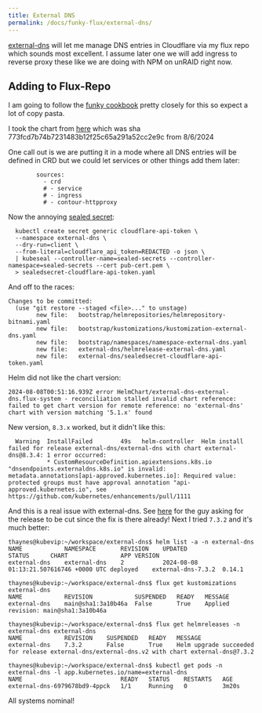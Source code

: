 ```yaml
---
title: External DNS
permalink: /docs/funky-flux/external-dns/
---
```


[external-dns](https://github.com/kubernetes-sigs/external-dns) will let me manage DNS entries in Cloudflare via my flux repo which sounds most excellent. I assume later one we will add ingress to reverse proxy these like we are doing with NPM on unRAID right now.

## Adding to Flux-Repo

I am going to follow the [funky cookbook](https://geek-cookbook.funkypenguin.co.nz/kubernetes/external-dns/) pretty closely for this so expect a lot of copy pasta.

I took the chart from [here](https://github.com/bitnami/charts/blob/main/bitnami/external-dns/values.yaml) which was sha 773fcd7b74b7231483b12f25c65a291a52cc2e9c from 8/6/2024

One call out is we are putting it in a mode where all DNS entries will be defined in CRD but we could let services or other things add them later:

```
        sources:
          - crd
          # - service
          # - ingress
          # - contour-httpproxy
```

Now the annoying [sealed secret](https://geek-cookbook.funkypenguin.co.nz/kubernetes/sealed-secrets/):

```
  kubectl create secret generic cloudflare-api-token \
  --namespace external-dns \
  --dry-run=client \
  --from-literal=cloudflare_api_token=REDACTED -o json \
  | kubeseal --controller-name=sealed-secrets --controller-namespace=sealed-secrets --cert pub-cert.pem \
  > sealedsecret-cloudflare-api-token.yaml
```

And off to the races:

```git
Changes to be committed:
  (use "git restore --staged <file>..." to unstage)
        new file:   bootstrap/helmrepositories/helmrepository-bitnami.yaml
        new file:   bootstrap/kustomizations/kustomization-external-dns.yaml
        new file:   bootstrap/namespaces/namespace-external-dns.yaml
        new file:   external-dns/helmrelease-external-dns.yaml
        new file:   external-dns/sealedsecret-cloudflare-api-token.yaml
```

Helm did not like the chart version:

```
2024-08-08T00:51:16.939Z error HelmChart/external-dns-external-dns.flux-system - reconciliation stalled invalid chart reference: failed to get chart version for remote reference: no 'external-dns' chart with version matching '5.1.x' found
```

New version, `8.3.x` worked, but it didn't like this:

```
  Warning  InstallFailed        49s   helm-controller  Helm install failed for release external-dns/external-dns with chart external-dns@8.3.4: 1 error occurred:
           * CustomResourceDefinition.apiextensions.k8s.io "dnsendpoints.externaldns.k8s.io" is invalid: metadata.annotations[api-approved.kubernetes.io]: Required value: protected groups must have approval annotation "api-approved.kubernetes.io", see https://github.com/kubernetes/enhancements/pull/1111
```

And this is a real issue with external-dns. See [here](https://github.com/kubernetes-sigs/external-dns/issues/4657) for the guy asking for the release to be cut since the fix is there already! Next I tried `7.3.2` and it's much better:

```
thaynes@kubevip:~/workspace/external-dns$ helm list -a -n external-dns
NAME        	NAMESPACE   	REVISION	UPDATED                                	STATUS  	CHART             	APP VERSION
external-dns	external-dns	2       	2024-08-08 01:13:21.507616746 +0000 UTC	deployed	external-dns-7.3.2	0.14.1     
```

```
thaynes@kubevip:~/workspace/external-dns$ flux get kustomizations external-dns
NAME        	REVISION          	SUSPENDED	READY	MESSAGE                              
external-dns	main@sha1:3a10b46a	False    	True 	Applied revision: main@sha1:3a10b46a	
```

```
thaynes@kubevip:~/workspace/external-dns$ flux get helmreleases -n external-dns external-dns
NAME        	REVISION	SUSPENDED	READY	MESSAGE                                                                                       
external-dns	7.3.2   	False    	True 	Helm upgrade succeeded for release external-dns/external-dns.v2 with chart external-dns@7.3.2	
```

```
thaynes@kubevip:~/workspace/external-dns$ kubectl get pods -n external-dns -l app.kubernetes.io/name=external-dns
NAME                            READY   STATUS    RESTARTS   AGE
external-dns-6979678bd9-4ppck   1/1     Running   0          3m20s
```

All systems nominal!
